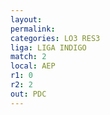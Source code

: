 ```yaml
---
layout: 
permalink: 
categories: LO3 RES3
liga: LIGA INDIGO
match: 2
local: AEP
r1: 0
r2: 2
out: PDC
---
```

